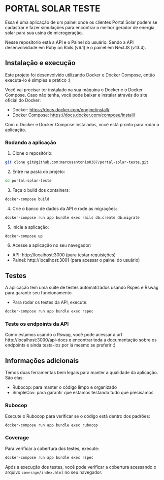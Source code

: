 # PORTAL SOLAR TESTE

Essa é uma aplicação de um painel onde os clientes Portal Solar podem
se cadastrar e fazer simulações para encontrar o melhor gerador de
energia solar para sua usina de microgeração.

Nesse repositorio está a API e o Painel do usuário. Sendo a API desenvolvidade
em Ruby on Rails (v6.1) e o painel em NextJS (v13.4).

## Instalação e execução

Este projeto foi desenvolvido utilizando Docker e Docker Compose, então
executa-lo é simples e prático :)

Você vai precisar ter instalado na sua máquina o Docker e o Docker Compose.
Caso não tenha, você pode baixar e instalar através do site oficial do Docker:
- Docker: https://docs.docker.com/engine/install/
- Docker Compose: https://docs.docker.com/compose/install/

Com o Docker e Docker Compose instalados, você está pronto para rodar a aplicação.

### Rodando a aplicação

1. Clone o repositório:
```bash
git clone git@github.com:marcosantonio0307/portal-solar-teste.git
```

2. Entre na pasta do projeto:
```bash
cd portal-solar-teste
```

3. Faça o build dos containers:
```bash
docker-compose build
```

4. Crie o banco de dados da API e rode as migrações:
```bash
docker-compose run app bundle exec rails db:create db:migrate
```
5. Inicie a aplicação:
```bash
docker-compose up
```
6. Acesse a aplicação no seu navegador:
- API: http://localhost:3000 (para testar requisições)
- Painel: http://localhost:3001 (para acessar o painel do usuário)

## Testes

A aplicação tem uma suite de testes automatizados usando Rspec e Rswag para
garantir seu funcionamento.

- Para rodar os testes da API, execute:
```bash
docker-compose run app bundle exec rspec
```
### Teste os endpoints da API

Como estamos usando o Rswag, você pode acessar a url
http://localhost:3000/api-docs e encontrar toda a documentação sobre os
endpoints e ainda testa-los por lá mesmo se preferir :)

## Informações adicionais

Temos duas ferramentas bem legais para manter a qualidade da aplicação.
São elas:
- Rubocop: para manter o código limpo e organizado
- SimpleCov: para garantir que estamos testando tudo que precisamos

### Rubocop
Execute o Rubocop para verificar se o código está dentro dos padrões:
```bash
docker-compose run app bundle exec rubocop
```

### Coverage
Para verificar a cobertura dos testes, execute:
```bash
docker-compose run app bundle exec rspec
```
Após a execução dos testes, você pode verificar a cobertura acessando o arquivo
`coverage/index.html` no seu navegador.


